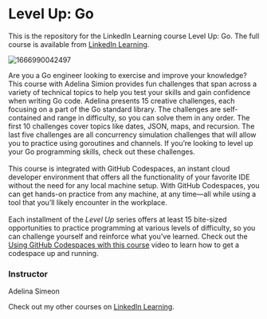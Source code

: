 # Level Up: Go 
This is the repository for the LinkedIn Learning course Level Up: Go. The full course is available from [LinkedIn Learning][lil-course-url].

![1666990042497](https://user-images.githubusercontent.com/28540243/200745091-6f2cbcee-4493-4616-b218-2d6c07a36f7d.jpeg)

Are you a Go engineer looking to exercise and improve your knowledge? This course with Adelina Simion provides fun challenges that span across a variety of technical topics to help you test your skills and gain confidence when writing Go code. Adelina presents 15 creative challenges, each focusing on a part of the Go standard library. The challenges are self-contained and range in difficulty, so you can solve them in any order. The first 10 challenges cover topics like dates, JSON, maps, and recursion. The last five challenges are all concurrency simulation challenges that will allow you to practice using goroutines and channels. If you’re looking to level up your Go programming skills, check out these challenges.<br><br>This course is integrated with GitHub Codespaces, an instant cloud developer environment that offers all the functionality of your favorite IDE without the need for any local machine setup. With GitHub Codespaces, you can get hands-on practice from any machine, at any time—all while using a tool that you’ll likely encounter in the workplace. <br><br>Each installment of the <em>Level Up</em> series offers at least 15 bite-sized opportunities to practice programming at various levels of difficulty, so you can challenge yourself and reinforce what you’ve learned. Check out the [Using GitHub Codespaces with this course][gcs-video-url] video to learn how to get a codespace up and running.

### Instructor

Adelina Simeon

Check out my other courses on [LinkedIn Learning](https://www.linkedin.com/learning/instructors/adelina-simion).

[lil-course-url]: https://www.linkedin.com/learning/level-up-go
[lil-thumbnail-url]: https://media.licdn.com/dms/image/D560DAQEqnKBLJFgWRg/learning-public-crop_675_1200/0/1666990042497?e=1667952000&v=beta&t=GcUbfqW7vThNOQj2T90hQh2rIQldQvntHL4SFyFJHqM
[gcs-video-url]: https://www.linkedin.com/learning/level-up-go/using-github-codespaces-with-this-course
